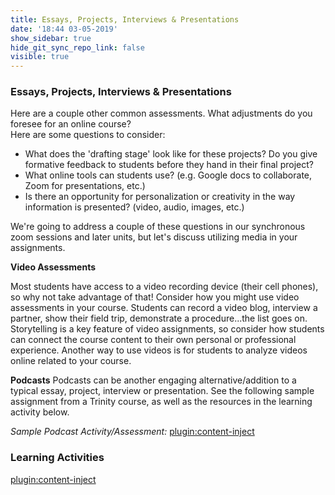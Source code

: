 ```yaml
---
title: Essays, Projects, Interviews & Presentations
date: '18:44 03-05-2019'
show_sidebar: true
hide_git_sync_repo_link: false
visible: true
---
```


### Essays, Projects, Interviews & Presentations

Here are a couple other common assessments.  What adjustments do you foresee for an online course?  
Here are some questions to consider:

- What does the 'drafting stage' look like for these projects?  Do you give formative feedback to students before they hand in their final project?
- What online tools can students use? (e.g. Google docs to collaborate, Zoom for presentations, etc.)
- Is there an opportunity for personalization or creativity in the way information is presented? (video, audio, images, etc.)

We're going to address a couple of these questions in our synchronous zoom sessions and later units, but let's discuss utilizing media in your assignments.

**Video Assessments**

Most students have access to a video recording device (their cell phones), so why not take advantage of that! Consider how you might use video assessments in your course. Students can record a video blog, interview a partner, show their field trip, demonstrate a procedure...the list goes on. Storytelling is a key feature of video assignments, so consider how students can connect the course content to their own personal or professional experience. Another way to use videos is for students to analyze videos online related to your course.

**Podcasts**
Podcasts can be another engaging alternative/addition to a typical essay, project, interview or presentation.  See the following sample assignment from a Trinity course, as well as the resources in the learning activity below.

*Sample Podcast Activity/Assessment:*
[plugin:content-inject](../../_4-activity)

### Learning Activities
[plugin:content-inject](../../_4-8)
